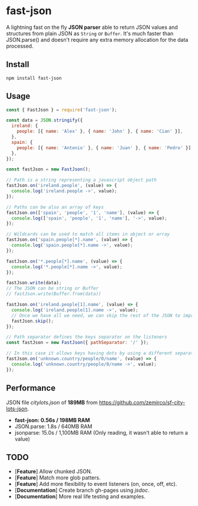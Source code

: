 fast-json
===
A lightning fast on the fly **JSON parser** able to return JSON values and structures from plain JSON as `String` or `Buffer`. It's much faster than JSON.parse() and doesn't require any extra memory allocation for the data processed.

## Install
```
npm install fast-json
```

## Usage
```javascript
const { FastJson } = require('fast-json');

const data = JSON.stringify({
  ireland: {
    people: [{ name: 'Alex' }, { name: 'John' }, { name: 'Cian' }],
  },
  spain: {
    people: [{ name: 'Antonio' }, { name: 'Juan' }, { name: 'Pedro' }],
  },
});

const fastJson = new FastJson();

// Path is a string representing a javascript object path
fastJson.on('ireland.people', (value) => {
  console.log('ireland.people ->', value);
});

// Paths can be also an array of keys
fastJson.on(['spain', 'people', '1', 'name'], (value) => {
  console.log(['spain', 'people', '1', 'name'], '->', value);
});

// Wildcards can be used to match all items in object or array
fastJson.on('spain.people[*].name', (value) => {
  console.log('spain.people[*].name ->', value);
});

fastJson.on('*.people[*].name', (value) => {
  console.log('*.people[*].name ->', value);
});

fastJson.write(data);
// The JSON can be string or Buffer
// fastJson.write(Buffer.from(data))
```

```javascript
fastJson.on('ireland.people[1].name', (value) => {
  console.log('ireland.people[1].name ->', value);
  // Once we have all we need, we can skip the rest of the JSON to improve performance.
  fastJson.skip();
});
```

```javascript
// Path separator defines the keys separator on the listeners
const fastJson = new FastJson({ pathSeparator: '/' });

// In this case it allows keys having dots by using a different separator
fastJson.on('unknown.country/people/0/name', (value) => {
  console.log('unknown.country/people/0/name ->', value);
});
```

## Performance
JSON file *citylots.json* of **189MB** from https://github.com/zemirco/sf-city-lots-json.

* **fast-json: 0.56s / 198MB RAM**
* JSON.parse: 1.8s / 640MB RAM
* jsonparse: 15.0s / 1,100MB RAM (Only reading, it wasn't able to return a value)

## TODO
* [**Feature**] Allow chunked JSON.
* [**Feature**] Match more glob patters.
* [**Feature**] Add more flexibility to event listeners (on, once, off, etc).
* [**Documentation**] Create branch gh-pages using *jsdoc*.
* [**Documentation**] More real life testing and examples.
